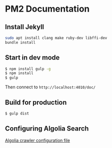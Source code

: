 # PM2 Documentation

## Install Jekyll

``` bash
sudo apt install clang make ruby-dev libffi-dev
bundle install
```

## Start in dev mode

```bash
$ npm install gulp -g
$ npm install
$ gulp
```

Then connect to `http://localhost:4010/doc/`

## Build for production

```bash
$ gulp dist
```

## Configuring Algolia Search

[Algolia crawler configuration file](https://github.com/algolia/docsearch-configs/blob/master/configs/pm2docs.json)
